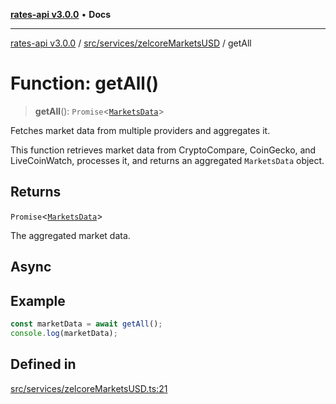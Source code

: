 [**rates-api v3.0.0**](../../../../README.md) • **Docs**

***

[rates-api v3.0.0](../../../../modules.md) / [src/services/zelcoreMarketsUSD](../README.md) / getAll

# Function: getAll()

> **getAll**(): `Promise`\<[`MarketsData`](../../../types/type-aliases/MarketsData.md)\>

Fetches market data from multiple providers and aggregates it.

This function retrieves market data from CryptoCompare, CoinGecko, and LiveCoinWatch,
processes it, and returns an aggregated `MarketsData` object.

## Returns

`Promise`\<[`MarketsData`](../../../types/type-aliases/MarketsData.md)\>

The aggregated market data.

## Async

## Example

```typescript
const marketData = await getAll();
console.log(marketData);
```

## Defined in

[src/services/zelcoreMarketsUSD.ts:21](https://github.com/ZelCore-io/rates-api/blob/691ee3db71a277710156f53a41c1ecb57cce5d58/src/services/zelcoreMarketsUSD.ts#L21)
